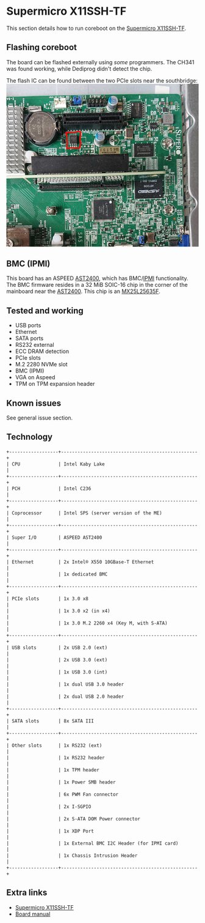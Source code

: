 # Supermicro X11SSH-TF

This section details how to run coreboot on the [Supermicro X11SSH-TF].

## Flashing coreboot

The board can be flashed externally using *some* programmers. The CH341 was found working, while
Dediprog didn't detect the chip.

The flash IC can be found between the two PCIe slots near the southbridge:
![](x11ssh-tf_flash.jpg)

## BMC (IPMI)

This board has an ASPEED [AST2400], which has BMC/[IPMI] functionality. The BMC firmware resides
in a 32 MiB SOIC-16 chip in the corner of the mainboard near the [AST2400]. This chip is an
[MX25L25635F].

## Tested and working

- USB ports
- Ethernet
- SATA ports
- RS232 external
- ECC DRAM detection
- PCIe slots
- M.2 2280 NVMe slot
- BMC (IPMI)
- VGA on Aspeed
- TPM on TPM expansion header

## Known issues

See general issue section.

## Technology

```eval_rst
+------------------+--------------------------------------------------+
| CPU              | Intel Kaby Lake                                  |
+------------------+--------------------------------------------------+
| PCH              | Intel C236                                       |
+------------------+--------------------------------------------------+
| Coprocessor      | Intel SPS (server version of the ME)             |
+------------------+--------------------------------------------------+
| Super I/O        | ASPEED AST2400                                   |
+------------------+--------------------------------------------------+
| Ethernet         | 2x Intel® X550 10GBase-T Ethernet                |
|                  | 1x dedicated BMC                                 |
+------------------+--------------------------------------------------+
| PCIe slots       | 1x 3.0 x8                                        |
|                  | 1x 3.0 x2 (in x4)                                |
|                  | 1x 3.0 M.2 2260 x4 (Key M, with S-ATA)           |
+------------------+--------------------------------------------------+
| USB slots        | 2x USB 2.0 (ext)                                 |
|                  | 2x USB 3.0 (ext)                                 |
|                  | 1x USB 3.0 (int)                                 |
|                  | 1x dual USB 3.0 header                           |
|                  | 2x dual USB 2.0 header                           |
+------------------+--------------------------------------------------+
| SATA slots       | 8x SATA III                                      |
+------------------+--------------------------------------------------+
| Other slots      | 1x RS232 (ext)                                   |
|                  | 1x RS232 header                                  |
|                  | 1x TPM header                                    |
|                  | 1x Power SMB header                              |
|                  | 6x PWM Fan connector                             |
|                  | 2x I-SGPIO                                       |
|                  | 2x S-ATA DOM Power connector                     |
|                  | 1x XDP Port                                      |
|                  | 1x External BMC I2C Header (for IPMI card)       |
|                  | 1x Chassis Intrusion Header                      |
+------------------+--------------------------------------------------+
```

## Extra links

- [Supermicro X11SSH-TF]
- [Board manual]

[Supermicro X11SSH-TF]: https://www.supermicro.com/en/products/motherboard/X11SSH-TF
[Board manual]: https://www.supermicro.com/manuals/motherboard/C236/MNL-1783.pdf
[AST2400]: https://www.aspeedtech.com/products.php?fPath=20&rId=376
[IPMI]: ../../../../drivers/ipmi_kcs.md
[MX25L25635F]: https://media.digikey.com/pdf/Data%20Sheets/Macronix/MX25L25635F.pdf
[N25Q128A]: https://www.micron.com/~/media/Documents/Products/Data%20Sheet/NOR%20Flash/Serial%20NOR/N25Q/n25q_128mb_3v_65nm.pdf
